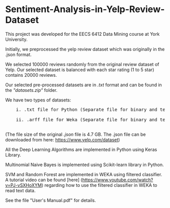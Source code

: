# Sentiment-Analysis-in-Yelp-Review-Dataset

This project was developed for the EECS 6412 Data Mining course at York University.  

Initially, we preprocessed the yelp review dataset which was originally in the .json format. 

We selected 100000 reviews randomly from the original review dataset of Yelp. Our selected dataset is balanced with each star rating (1 to 5 star) contains 20000 reviews.  

Our selected pre-processed datasets are in *.txt* format and can be found in the *"datasets.zip"* folder. 

We have two types of datasets:<br />
<pre>
    i. .txt file for Python (Separate file for binary and ternary classifications)<br />
    ii. .arff file for Weka (Separate file for binary and ternary classifications)<br />
</pre>

(The file size of the original *.json* file is 4.7 GB. The .json file can be downloaded from here: https://www.yelp.com/dataset)  

All the Deep Learning Algorithms are implemented in Python using Keras Library.  

Multinomial Naive Bayes is implemented using Scikit-learn library in Python.  

SVM and Random Forest are implemented in WEKA using filtered classifier. A tutorial video can be found [here] (https://www.youtube.com/watch?v=PJ-vSXHoXYM) regarding how to use the filtered classifier in WEKA to read text data. 

See the file "User's Manual.pdf" for details.
